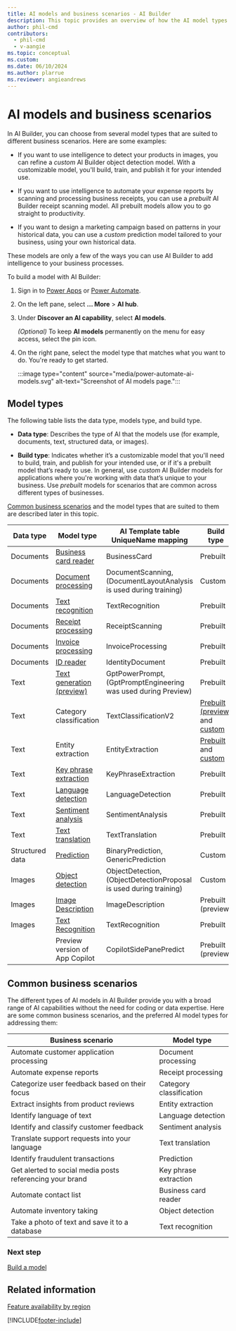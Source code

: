 ```yaml
---
title: AI models and business scenarios - AI Builder
description: This topic provides an overview of how the AI model types that you can create in AI Builder relate to various business scenarios.
author: phil-cmd
contributors:
  - phil-cmd
  - v-aangie
ms.topic: conceptual
ms.custom:
ms.date: 06/10/2024
ms.author: plarrue
ms.reviewer: angieandrews
---
```


# AI models and business scenarios

In AI Builder, you can choose from several model types that are suited to different business scenarios. Here are some examples:

- If you want to use intelligence to detect your products in images, you can refine a *custom* AI Builder object detection model. With a customizable model, you'll build, train, and publish it for your intended use.

- If you want to use intelligence to automate your expense reports by scanning and processing business receipts, you can use a *prebuilt* AI Builder receipt scanning model. All prebuilt models allow you to go straight to productivity.

- If you want to design a marketing campaign based on patterns in your historical data, you can use a *custom* prediction model tailored to your business, using your own historical data.

These models are only a few of the ways you can use AI Builder to add intelligence to your business processes.

To build a model with AI Builder:

1. Sign in to [Power Apps](https://make.powerapps.com) or [Power Automate](https://make.powerautomate.com).

1. On the left pane, select **... More** > **AI hub**.
1. Under **Discover an AI capability**, select **AI models**.

    *(Optional)* To keep **AI models** permanently on the menu for easy access, select the pin icon.

1. On the right pane, select the model type that matches what you want to do. You're ready to get started.

    :::image type="content" source="media/power-automate-ai-models.svg" alt-text="Screenshot of AI models page.":::

## Model types

The following table lists the data type, models type, and build type. 

- **Data type**: Describes the type of AI that the models use (for example, documents, text, structured data, or images). 

- **Build type**: Indicates whether it’s a customizable model that you'll need to build, train, and publish for your intended use, or if it's a prebuilt model that’s ready to use. In general, use *custom* AI Builder models for applications where you're working with data that’s unique to your business. Use *prebuilt* models for scenarios that are common across different types of businesses.

[Common business scenarios](#common-business-scenarios) and the model types that are suited to them are described later in this topic.

| Data type       | Model type              | AI Template table UniqueName mapping          | Build type          |
|-----------------|-------------------------|---------------------|---------------------|
| Documents       | [Business card reader](prebuilt-business-card.md)    | BusinessCard            | Prebuilt            |
| Documents       | [Document processing](form-processing-model-overview.md)         | DocumentScanning, (DocumentLayoutAnalysis is used during training)  | Custom  |
| Documents       | [Text recognition](prebuilt-text-recognition.md)        | TextRecognition            | Prebuilt            |
| Documents       | [Receipt processing](prebuilt-receipt-processing.md)      | ReceiptScanning            | Prebuilt            |
| Documents       | [Invoice processing](prebuilt-invoice-processing.md)      | InvoiceProcessing            | Prebuilt            |
| Documents       | [ID reader](prebuilt-id-reader.md)      | IdentityDocument            | Prebuilt            |
|Text             | [Text generation (preview)](prebuilt-azure-openai.md)         | GptPowerPrompt, (GptPromptEngineering was used during Preview)| Prebuilt  |
| Text            | Category classification  | TextClassificationV2            | [Prebuilt (preview)](prebuilt-category-classification.md) and [custom](text-classification-overview.md) |
| Text            | Entity extraction       | EntityExtraction       | [Prebuilt](prebuilt-entity-extraction.md) and [custom](entity-extraction-overview.md) |
| Text            | [Key phrase extraction](prebuilt-key-phrase.md)   | KeyPhraseExtraction            | Prebuilt            |
| Text            | [Language detection](prebuilt-language-detection.md)      | LanguageDetection            | Prebuilt            |
| Text            | [Sentiment analysis](prebuilt-sentiment-analysis.md)      | SentimentAnalysis            | Prebuilt            |
| Text            | [Text translation](prebuilt-text-translation.md)        | TextTranslation            | Prebuilt            |
| Structured data | [Prediction](prediction-overview.md)              | BinaryPrediction, GenericPrediction | Custom              |
| Images          | [Object detection](object-detection-overview.md)        | ObjectDetection, (ObjectDetectionProposal is used during training) | Custom              |
| Images          | [Image Description](prebuilt-image-description.md)        | ImageDescription | Prebuilt (preview)              |
| Images          | [Text Recognition](prebuilt-text-recognition.md)        | TextRecognition | Prebuilt              |
|           | Preview version of App Copilot      | CopilotSidePanePredict | Prebuilt (preview)              |


## Common business scenarios

The different types of AI models in AI Builder provide you with a broad range of AI capabilities without the need for coding or data expertise. Here are some common business scenarios, and the preferred AI model types for addressing them:

| Business scenario | Model type |
| ----- | ----- |
Automate customer application processing|Document processing
Automate expense reports|Receipt processing
Categorize user feedback based on their focus | Category classification
Extract insights from product reviews | Entity extraction
Identify language of text | Language detection
Identify and classify customer feedback|Sentiment analysis
Translate support requests into your language|Text translation
Identify fraudulent transactions|Prediction
Get alerted to social media posts referencing your brand | Key phrase extraction
Automate contact list |Business card reader
Automate inventory taking|Object detection
Take a photo of text and save it to a database |Text recognition

### Next step

[Build a model](build-model.md)

## Related information

[Feature availability by region](availability-region.md)


[!INCLUDE[footer-include](includes/footer-banner.md)]
